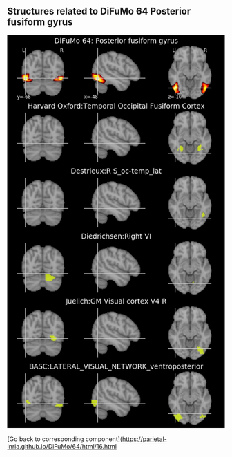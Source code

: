 


## Structures related to DiFuMo 64 Posterior fusiform gyrus

![16](16.jpg "Structures related to DiFuMo 64 Posterior fusiform gyrus")

[Go back to corresponding component](https://parietal-inria.github.io/DiFuMo/64/html/16.html